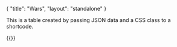 {
    "title": "Wars",
    "layout": "standalone"
}

This is a table created by passing JSON data and a CSS class to a shortcode.

{{<show-table table_data="wars" use_header="true" classes="table-with-borders">}}
